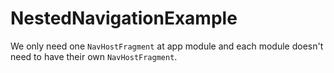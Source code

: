 # NestedNavigationExample

We only need one `NavHostFragment` at app module and each module doesn't need to have their own `NavHostFragment`.
